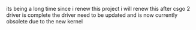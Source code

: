 its being a long time since i renew this project
i will renew this after  csgo 2 driver is complete
the driver need to be updated and is now currently obsolete due to the new kernel 
